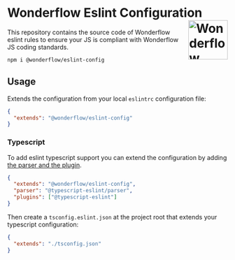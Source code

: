 # Wonderflow Eslint Configuration [<img src="https://svgshare.com/i/Ygj.svg" alt="Wonderflow Logo" width="90" height="90" align="right">](https://design.wonderflow.ai)

This repository contains the source code of Wonderflow eslint rules to ensure your JS is compliant with Wonderflow JS coding standards.

```sh
npm i @wonderflow/eslint-config
```

## Usage

Extends the configuration from your local `eslintrc` configuration file:

```json
{
  "extends": "@wonderflow/eslint-config"
}
```

### Typescript

To add eslint typescript support you can extend the configuration by adding [the parser and the plugin](https://www.npmjs.com/package/@typescript-eslint/eslint-plugin).

```json
{
  "extends": "@wonderflow/eslint-config",
  "parser": "@typescript-eslint/parser",
  "plugins": ["@typescript-eslint"]
}
```

Then create a `tsconfig.eslint.json` at the project root that extends your typescript configuration:

```json
{
  "extends": "./tsconfig.json"
}
```

